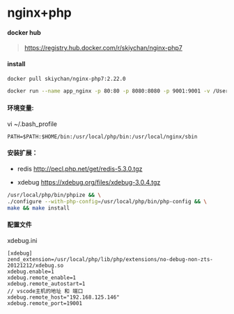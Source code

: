 # nginx+php

#### docker hub
> https://registry.hub.docker.com/r/skiychan/nginx-php7

#### install
```sh
docker pull skiychan/nginx-php7:2.22.0

docker run --name app_nginx -p 80:80 -p 8080:8080 -p 9001:9001 -v /Users/xd/xudong/code:/data/wwwroot -v /Users/xd/xudong/docker/nginx/logs:/data/wwwlogs -v /Users/xd/xudong/docker/nginx/conf.d:/data/server/nginx/vhost -v /Users/xd/xudong/docker/nginx/php_ini:/data/server/php/ini -v /Users/xd/xudong/docker/nginx/php_extension:/data/server/php/extension -d skiychan/nginx-php7:2.22.0
```


#### 环境变量:
vi ~/.bash_profile
```
PATH=$PATH:$HOME/bin:/usr/local/php/bin:/usr/local/nginx/sbin
```


#### 安装扩展：

- redis
	http://pecl.php.net/get/redis-5.3.0.tgz

- xdebug
	https://xdebug.org/files/xdebug-3.0.4.tgz

```sh
/usr/local/php/bin/phpize && \
./configure --with-php-config=/usr/local/php/bin/php-config && \
make && make install
```


#### 配置文件
xdebug.ini
```
[xdebug]
zend_extension=/usr/local/php/lib/php/extensions/no-debug-non-zts-20121212/xdebug.so
xdebug.enable=1
xdebug.remote_enable=1
xdebug.remote_autostart=1
// vscode主机的地址 和 端口
xdebug.remote_host="192.168.125.146" 
xdebug.remote_port=19001
```



